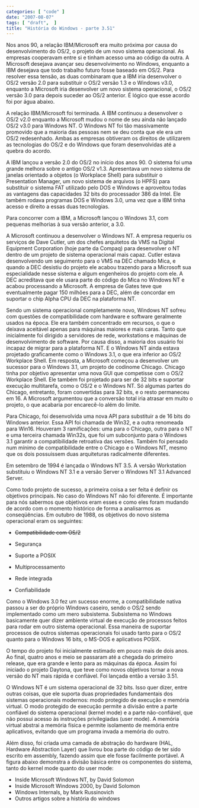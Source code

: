 ```yaml
---
categories: [ "code" ]
date: "2007-08-07"
tags: [ "draft",  ]
title: "História do Windows - parte 3.51"
---
```

Nos anos 90, a relação IBM/Microsoft era muito próxima por causa do
desenvolvimento do OS/2, o projeto de um novo sistema operacional. As
empresas cooperavam entre si e tinham acesso uma ao código da outra. A
Microsoft desejava avançar seu desenvolvimento no Windows, enquanto
a IBM desejava que todo trabalho futuro fosse baseado em OS/2. Para
resolver essa tensão, as duas combinaram que a IBM iria desenvolver o
OS/2 versão 2.0 para substituir o OS/2 versão 1.3 e o Windows v3.0,
enquanto a Microsoft iria desenvolver um novo sistema operacional, o
OS/2 versão 3.0 para depois suceder ao OS/2 anterior. É lógico que
esse acordo foi por água abaixo.

A relação IBM/Microsoft foi terminada. A IBM continuou a desenvolver
o OS/2 v2.0 enquanto a Microsoft mudou o nome de seu ainda não
lançado OS/2 v3.0 para Windows NT. O Windows NT foi tão massivamente
promovido que a maioria das pessoas nem se deu conta que ele era um OS/2
redesenhado. Ambas as empresas obtiveram os direitos de utilizarem as
tecnologias do OS/2 e do Windows que foram desenvolvidas até a quebra
do acordo.

A IBM lançou a versão 2.0 do OS/2 no início dos anos 90. O sistema foi
uma grande melhora sobre o antigo OS/2 v1.3. Apresentava um novo sistema
de janelas orientado a objetos (o Workplace Shell) para substituir o
Presentation Manager, um novo sistema de arquivos (o HPFS) para substituir
o sistema FAT utilizado pelo DOS e Windows e aproveitou todas as vantagens
das capacidades 32 bits do processador 386 da Intel. Ele também rodava
programas DOS e Windows 3.0, uma vez que a IBM tinha acesso e direito
a essas duas tecnologias.

Para concorrer com a IBM, a Microsoft lançou o Windows 3.1, com pequenas
melhorias à sua versão anterior, a 3.0.

A Microsoft continuou a desenvolver o Windows NT. A empresa requeriu os
serviços de Dave Cutler, um dos chefes arquitetos da VMS na Digital
Equipment Corporation (hoje parte da Compaq) para desenvolver o NT
dentro de um projeto de sistema operacional mais capaz. Cutler estava
desenvolvendo um seguimento para o VMS na DEC chamado Mica, e quando a DEC
desistiu do projeto ele acabou trazendo para a Microsoft sua especialidade
nesse sistema e algum engenheiros do projeto com ele. A DEC acreditava que
ele usara parte do código do Mica no Windows NT e acabou processando a
Microsoft. A empresa de Gates teve que eventualmente pagar 150 milhões
para a DEC, além de concordar em suportar o chip Alpha CPU da DEC na
plataforma NT.

Sendo um sistema operacional completamente novo, Windows NT sofreu
com questões de compatibilidade com hardware e software geralmente
usados na época. Ele era também concentrado em recursos, o que o
deixava aceitável apenas para máquinas maiores e mais caras. Tanto que
inicialmente foi dirigido a servidores de rede, workstations e máquinas
de desenvolvimento de software. Por causa disso, a maioria dos usuário
foi incapaz de migrar para a plataforma NT. E o Windows NT ainda estava
projetado graficamente como o Windows 3.1, o que era inferior ao OS/2
Workplace Shell. Em resposta, a Microsoft começou a desenvolver um
sucessor para o Windows 3.1, um projeto de codinome Chicago. Chicago tinha
por objetivo apresentar uma nova GUI que competisse com o OS/2 Workplace
Shell. Ele também foi projetado para ser de 32 bits e suportar execução
multitarefa, como o OS/2 e o Windows NT. Só algumas partes do Chicago,
entretanto, foram convertidas para 32 bits, e o resto permaneceu em
16. A Microsoft argumentou que a conversão total iria atrasar em muito
o projeto, o que acabaria por encarecê-lo além do limite.

Para Chicago, foi desenvolvida uma nova API para substituir a de 16 bits
do Windows anterior. Essa API foi chamada de Win32, e a outra renomeada
para Win16. Houveram 3 ramificações: uma para o Chicago, outra para o
NT e uma terceira chamada Win32s, que foi um subconjunto para o Windows
3.1 garantir a compatibilidade retroativa das versões. Também foi
pensado num mínimo de compatibilidade entre o Chicago e o Windows NT,
mesmo que os dois possuissem duas arquiteturas radicalmente diferentes.

Em setembro de 1994 é lançada o Windows NT 3.5. A versão Workstation
substituiu o Windows NT 3.1 e a versão Server o Windows NT 3.1 Advanced
Server.

Como todo projeto de sucesso, a primeira coisa a ser feita é definir
os objetivos principais. No caso do Windows NT não foi diferente. É
importante para nós sabermos que objetivos eram esses e como eles
foram mudando de acordo com o momento histórico de forma a analisarmos
as conseqüências. Em outubro de 1988, os objetivos do novo sistema
operacional eram os seguintes:

	
  * <strike>Compatibilidade com OS/2</strike>

	
  * Segurança

	
  * Suporte a POSIX

	
  * Multiprocessamento

	
  * Rede integrada

	
  * Confiabilidade

Como o Windows 3.0 fez um sucesso enorme, a compatibilidade nativa passou
a ser do próprio Windows caseiro, sendo o OS/2 sendo implementado
como um mero subsistema. Subsistema no Windows basicamente quer dizer
ambiente virtual de execução de processos feitos para rodar em outro
sistema operacional. Essa maneira de suportar processos de outros sistemas
operacionais foi usado tanto para o OS/2 quanto para o Windows 16 bits,
o MS-DOS e aplicativos POSIX.

O tempo do projeto foi inicialmente estimado em pouco mais de dois
anos. Ao final, quatro anos e meio se passaram até a chegada do primeiro
release, que era grande e lento para as máquinas da época. Assim foi
iniciado o projeto Daytona, que teve como novos objetivos tornar a nova
versão do NT mais rápida e confiável. Foi lançada então a versão
3.51.

O Windows NT é um sistema operacional de 32 bits. Isso quer dizer, entre
outras coisas, que ele suporta duas propriedades fundamentais dos sistemas
operacionais modernos: modo protegido de execução e memória virtual. O
modo protegido de execução permite a divisão entre a parte confiável
do sistema operacional (kernel mode) e a parte não-confiável, que não
possui acesso às instruções privilegiadas (user mode). A memória
virtual abstrai a memória física e permite isolamento de memória
entre aplicativos, evitando que um programa invada a memória do outro.

Além disso, foi criada uma camada de abstração do hardware (HAL,
Hardware Abstraction Layer) que livrou boa parte do código de ter sido
escrito em assembly, fazendo assim que ele fosse facilmente portável. A
figura abaixo demonstra a divisão básica entre os componentes do
sistema, tanto do kernel mode quanto do user mode:

  * Inside Microsoft Windows NT, by David Solomon
  * Inside Microsoft Windows 2000, by David Solomon
  * Windows Internals, by Mark Russinovich
  * Outros artigos sobre a história do windows

